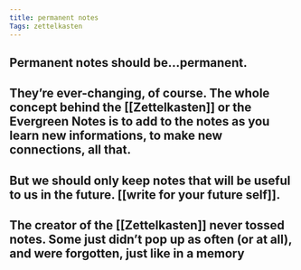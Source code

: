 ```yaml
---
title: permanent notes
Tags: zettelkasten
---
```


## Permanent notes should be...permanent.
## They’re ever-changing, of course. The whole concept behind the [[Zettelkasten]] or the Evergreen Notes is to add to the notes as you learn new informations, to make new connections, all that.
## But we should only keep notes that will be useful to us in the future. [[write for your future self]].
## The creator of the [[Zettelkasten]] never tossed notes. Some just didn’t pop up as often (or at all), and were forgotten, just like in a memory